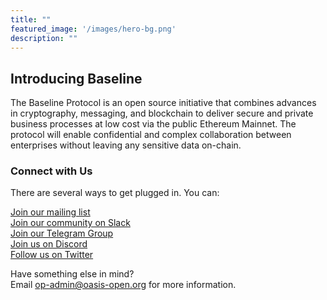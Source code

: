 ```yaml
---
title: ""
featured_image: '/images/hero-bg.png'
description: ""
---
```


## Introducing Baseline
The Baseline Protocol is an open source initiative that combines advances in cryptography, messaging, and blockchain to deliver secure and private business processes at low cost via the public Ethereum Mainnet. The protocol will enable confidential and complex collaboration between enterprises without leaving any sensitive data on-chain. 

### Connect with Us

There are several ways to get plugged in. You can: 

[Join our mailing list](https://lists.oasis-open-projects.org/g/baseline)   
[Join our community on Slack](https://join.slack.com/t/ethereum-baseline/shared_invite/zt-d6emqeci-bjzBsXBqK4D7tBTZ40AEfQ)  
[Join our Telegram Group](https://t.me/baselineprotocol)  
[Join us on Discord](https://discord.gg/NE8AYD7)  
[Follow us on Twitter](https://twitter.com/baselineproto)  

Have something else in mind?  
Email op-admin@oasis-open.org for more information.
